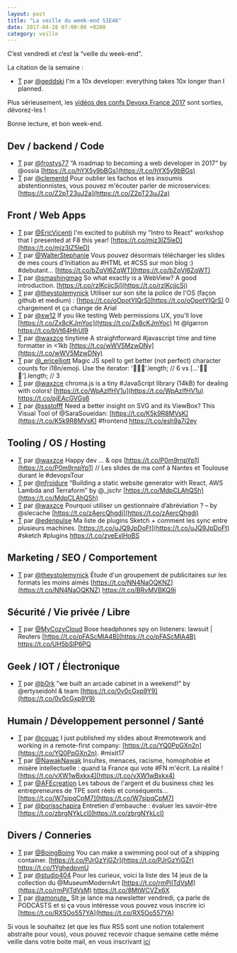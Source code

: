 ```yaml
---
layout: post
title: "La veille du week-end S1E46"
date: 2017-04-28 07:00:00 +0200
category: veille
---
```

C’est vendredi et c’est la “veille du week-end”.  

La citation de la semaine :  

- [T](http://twitter.com/geddski/status/857276117895401473) par [@geddski](https://twitter.com/geddski) I'm a 10x developer: everything takes 10x longer than I planned.  


Plus sérieusement, les [vidéos des confs Devoxx France 2017](https://www.youtube.com/playlist?list=PLTbQvx84FrASpPvTGt_0BzttHUvMEvXyP) sont sorties, dévorez-les !

Bonne lecture, et bon week-end.

## Dev / backend / Code
- [T](http://twitter.com/frostys77/status/855290773373296641) par [@frostys77](https://twitter.com/frostys77) “A roadmap to becoming a web developer in 2017” by @ossia [https://t.co/hYX5y9bBGs](https://t.co/hYX5y9bBGs)
- [T](http://twitter.com/clementd/status/856621027278950401) par [@clementd](https://twitter.com/clementd) Pour oublier les fachos et les insoumis abstentionnistes, vous pouvez m'écouter parler de microservices: [https://t.co/Z2pT23uJ2a](https://t.co/Z2pT23uJ2a)




## Front / Web Apps
- [T](http://twitter.com/EricVicenti/status/855190090770898945) par [@EricVicenti](https://twitter.com/EricVicenti) I'm excited to publish my "Intro to React" workshop that I presented at F8 this year! [https://t.co/mjz3IZ5leD](https://t.co/mjz3IZ5leD)
- [T](http://twitter.com/WalterStephanie/status/854960324868427778) par [@WalterStephanie](https://twitter.com/WalterStephanie) Vous pouvez désormais télécharger les slides de mes cours d'Initiation au #HTML et #CSS sur mon blog :) #debutant… [https://t.co/bZqVl6ZqWT](https://t.co/bZqVl6ZqWT)
- [T](http://twitter.com/smashingmag/status/855077883974483968) par [@smashingmag](https://twitter.com/smashingmag) So what exactly is a WebView? A good introduction. [https://t.co/rzlKcjjcSj](https://t.co/rzlKcjjcSj)
- [T](http://twitter.com/theystolemynick/status/855344320576184321) par [@theystolemynick](https://twitter.com/theystolemynick) Utiliser sur son site la police de l'OS (façon github et medium) : [https://t.co/oOpotYIQrS](https://t.co/oOpotYIQrS) 0 chargement et ça change de Arial
- [T](http://twitter.com/sw12/status/855469206724370432) par [@sw12](https://twitter.com/sw12) If you like testing Web permissions UX, you'll love [https://t.co/Zx8cKJmYoc](https://t.co/Zx8cKJmYoc) ht @lgarron https://t.co/bVt64HhUI9
- [T](http://twitter.com/waxzce/status/855856225472458752) par [@waxzce](https://twitter.com/waxzce) tinytime A straightforward #javascript time and time formatter in &lt;1kb
[https://t.co/wWV5MzwDNy](https://t.co/wWV5MzwDNy)
- [T](http://twitter.com/_ericelliott/status/856162028133769218) par [@_ericelliott](https://twitter.com/_ericelliott) Magic JS spell to get better (not perfect) character counts for i18n/emoji. Use the iterator: '🍣🍕🍦'.length; // 6 vs [...'🍣🍕🍦'].length; // 3
- [T](http://twitter.com/waxzce/status/856314007870943233) par [@waxzce](https://twitter.com/waxzce) chroma.js is a tiny #JavaScript library (14kB) for dealing with colors! [https://t.co/WpAzIfHV1u](https://t.co/WpAzIfHV1u) https://t.co/pjEAcGVGs6
- [T](http://twitter.com/ssstofff/status/857287972823191559) par [@ssstofff](https://twitter.com/ssstofff) Need a better insight on SVG and its ViewBox? This Visual Tool of @SaraSoueidan: [https://t.co/K5k9R8MVsK](https://t.co/K5k9R8MVsK) #frontend https://t.co/esh9a7i2ey




## Tooling / OS / Hosting
- [T](http://twitter.com/waxzce/status/855318166121046017) par [@waxzce](https://twitter.com/waxzce) Happy dev ... &amp; ops [https://t.co/P0m9rnpYp1](https://t.co/P0m9rnpYp1) // Les slides de ma conf à Nantes et Toulouse durant le #devopsTour
- [T](http://twitter.com/nfroidure/status/856412287124590592) par [@nfroidure](https://twitter.com/nfroidure) “Building a static website generator with React, AWS Lambda and Terraform” by @_jschr [https://t.co/MdpCLAhQSh](https://t.co/MdpCLAhQSh)
- [T](http://twitter.com/waxzce/status/856399573903978496) par [@waxzce](https://twitter.com/waxzce) Pourquoi utiliser un gestionnaire d’abréviation ? – by @slecache [https://t.co/zAercQhgdj](https://t.co/zAercQhgdj)
- [T](http://twitter.com/edenpulse/status/856531698326044673) par [@edenpulse](https://twitter.com/edenpulse) Ma liste de plugins Sketch + comment les sync entre plusieurs machines. [https://t.co/uJQ9JpDoFt](https://t.co/uJQ9JpDoFt) #sketch #plugins https://t.co/zveExlHoBS



## Marketing / SEO / Comportement
- [T](http://twitter.com/theystolemynick/status/855002944147771394) par [@theystolemynick](https://twitter.com/theystolemynick) Étude d'un groupement de publicitaires sur les formats les moins aimés [https://t.co/NN4NaOQKNZ](https://t.co/NN4NaOQKNZ) https://t.co/BRvMVBKQ9j


## Sécurité / Vie privée / Libre
- [T](http://twitter.com/MyCozyCloud/status/855094253646512128) par [@MyCozyCloud](https://twitter.com/MyCozyCloud) Bose headphones spy on listeners: lawsuit | Reuters [https://t.co/pFAScMlA4B](https://t.co/pFAScMlA4B) https://t.co/UH5bSlP6PQ



## Geek / IOT / Électronique
- [T](http://twitter.com/b0rk/status/856874325420453889) par [@b0rk](https://twitter.com/b0rk) "we built an arcade cabinet in a weekend!" by @ertyseidohl &amp; team [https://t.co/0v0cGxp9Y9](https://t.co/0v0cGxp9Y9)





## Humain / Développement personnel / Santé
- [T](http://twitter.com/couac/status/855398002097360897) par [@couac](https://twitter.com/couac) I just published my slides about #remotework and working in a remote-first company: [https://t.co/YQ0PpGXn2n](https://t.co/YQ0PpGXn2n). #mixit17
- [T](http://twitter.com/NawakNawak/status/855785500543774720) par [@NawakNawak](https://twitter.com/NawakNawak) Insultes, menaces, racisme, homophobie et misère intellectuelle : quand la France qui vote #FN m'écrit. La réalité ! [https://t.co/vXW1wBxkx4](https://t.co/vXW1wBxkx4)
- [T](http://twitter.com/AFEcreation/status/856440222732701696) par [@AFEcreation](https://twitter.com/AFEcreation) Les tabous de l'argent et du business chez les entrepreneures de TPE sont réels et conséquents… [https://t.co/W7sipqCpM7](https://t.co/W7sipqCpM7)
- [T](http://twitter.com/borisschapira/status/857264008767967234) par [@borisschapira](https://twitter.com/borisschapira) Entretien d'embauche : évaluer les savoir-être [https://t.co/zbrgNYkLcI](https://t.co/zbrgNYkLcI)



## Divers / Conneries
- [T](http://twitter.com/BoingBoing/status/855801888905846787) par [@BoingBoing](https://twitter.com/BoingBoing) You can make a swimming pool out of a shipping container. [https://t.co/PJrGzYjGZr](https://t.co/PJrGzYjGZr) https://t.co/1YghedpvnU
- [T](http://twitter.com/studio404/status/857206988647911424) par [@studio404](https://twitter.com/studio404) Pour les curieux, voici la liste des 14 jeux de la collection du @MuseumModernArt [https://t.co/rmPjlTdVsM](https://t.co/rmPjlTdVsM) https://t.co/8MtWCVZx6X
- [T](http://twitter.com/amonute_/status/857239232112455680) par [@amonute_](https://twitter.com/amonute_) Slt je lance ma newsletter vendredi, ça parle de PODCASTS et si ça vous intéresse vous pouvez vous inscrire ici [https://t.co/RX5Oo557YA](https://t.co/RX5Oo557YA)


Si vous le souhaitez (et que les flux RSS sont une notion totalement abstraite pour vous), vous pouvez recevoir chaque semaine cette même veille dans votre boite mail, en vous inscrivant [ici](/newsletter.html)
